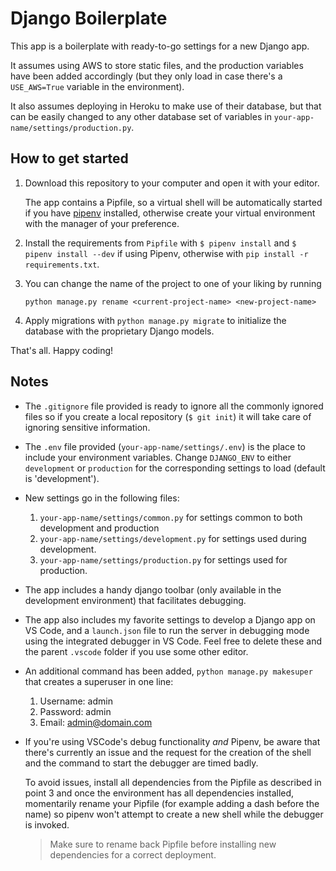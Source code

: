 
# Django Boilerplate

This app is a boilerplate with ready-to-go settings for a new Django app.

It assumes using AWS to store static files, and the production variables have been added accordingly (but they only load in case there's a `USE_AWS=True` variable in the environment).

It also assumes deploying in Heroku to make use of their database, but that can be easily changed to any other database set of variables in `your-app-name/settings/production.py`.

## How to get started

1. Download this repository to your computer and open it with your editor.

   The app contains a Pipfile, so a virtual shell will be automatically started if you have [pipenv](https://pipenv.pypa.io/en/latest/) installed, otherwise create your virtual environment with the manager of your preference.

2. Install the requirements from `Pipfile` with `$ pipenv install` and `$ pipenv install --dev` if using Pipenv, otherwise with `pip install -r requirements.txt`.

3. You can change the name of the project to one of your liking by running

    `python manage.py rename <current-project-name> <new-project-name>`

4. Apply migrations with `python manage.py migrate` to initialize the database with the proprietary Django models.

That's all. Happy coding!

## Notes

- The `.gitignore` file provided is ready to ignore all the commonly ignored files so if you create a local repository (`$ git init`) it will take care of ignoring sensitive information.

- The `.env` file provided (`your-app-name/settings/.env`) is the place to include your environment variables. Change `DJANGO_ENV` to either `development` or `production` for the corresponding settings to load (default is 'development').

- New settings go in the following files:

    1. `your-app-name/settings/common.py` for settings common to both development and production
    2. `your-app-name/settings/development.py` for settings used during development.
    3. `your-app-name/settings/production.py` for settings used for production.

- The app includes a handy django toolbar (only available in the development environment) that facilitates debugging.

- The app also includes my favorite settings to develop a Django app on VS Code, and a `launch.json` file to run the server in debugging mode using the integrated debugger in VS Code. Feel free to delete these and the parent `.vscode` folder if you use some other editor.

- An additional command has been added, `python manage.py makesuper` that creates a superuser in one line:

    1. Username: admin
    2. Password: admin
    3. Email: admin@domain.com

- If you're using VSCode's debug functionality *and* Pipenv, be aware that there's currently an issue and the request for the creation of the shell and the command to start the debugger are timed badly.

  To avoid issues, install all dependencies from the Pipfile as described in point 3 and once the environment has all dependencies installed, momentarily rename your Pipfile (for example adding a dash before the name) so pipenv won't attempt to create a new shell while the debugger is invoked.

    > Make sure to rename back Pipfile before installing new dependencies for a correct deployment.
